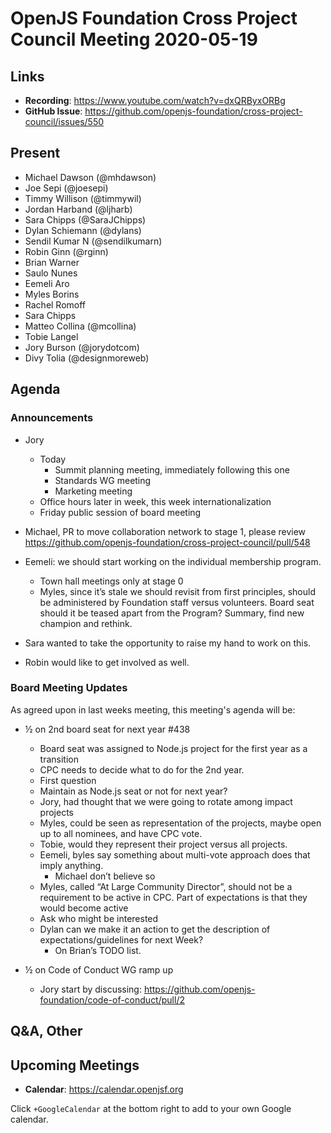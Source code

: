 # OpenJS Foundation Cross Project Council Meeting 2020-05-19

## Links

* **Recording**: https://www.youtube.com/watch?v=dxQRByxORBg
* **GitHub Issue**: https://github.com/openjs-foundation/cross-project-council/issues/550

## Present

* Michael Dawson (@mhdawson)
* Joe Sepi (@joesepi)
* Timmy Willison (@timmywil)
* Jordan Harband (@ljharb)
* Sara Chipps (@SaraJChipps)
* Dylan Schiemann (@dylans)
* Sendil Kumar N (@sendilkumarn)
* Robin Ginn (@rginn)
* Brian Warner
* Saulo Nunes
* Eemeli Aro
* Myles Borins
* Rachel Romoff
* Sara Chipps
* Matteo Collina (@mcollina)
* Tobie Langel
* Jory Burson (@jorydotcom)
*  Divy Tolia (@designmoreweb)


## Agenda

### Announcements

* Jory 
  * Today
    * Summit planning meeting, immediately following this one
    * Standards WG meeting 
    * Marketing meeting 
  * Office hours later in week, this week internationalization
  * Friday public session of board meeting

* Michael, PR to move collaboration network to stage 1, please review
  https://github.com/openjs-foundation/cross-project-council/pull/548

* Eemeli: we should start working on the individual membership program.
  * Town hall meetings only at stage 0
  * Myles, since it’s stale we should revisit from first principles, should be administered by
    Foundation staff versus volunteers. Board seat should it be teased apart from the
    Program?  Summary, find new champion and rethink.
* Sara wanted to take the opportunity to raise my hand to work on this.
* Robin would like to get involved as well.

### Board Meeting Updates
 
As agreed upon in last weeks meeting, this meeting's agenda will be:
* ½ on 2nd board seat for next year #438
  * Board seat was assigned to Node.js project for the first year as a transition
  * CPC needs to decide what to do for the 2nd year.
  *  First question
    * Maintain as Node.js seat or not for next year?
    * Jory, had thought that we were going to rotate among impact projects
    * Myles, could be seen as representation of the projects, maybe open up 
      to all nominees, and have CPC vote.
    * Tobie, would they represent their project versus all projects.
    * Eemeli, byles say something about multi-vote approach does that imply anything.
      * Michael don’t believe so
   * Myles, called “At Large Community Director”, should not be a requirement to be active in
     CPC. Part of expectations is that they would become active
  * Ask who might be interested
  * Dylan can we make it an action to get the description of expectations/guidelines for next 
    Week?
    * On Brian’s TODO list.

* ½ on Code of Conduct WG ramp up
  * Jory start by discussing: https://github.com/openjs-foundation/code-of-conduct/pull/2


## Q&A, Other

## Upcoming Meetings

* **Calendar**: https://calendar.openjsf.org

Click `+GoogleCalendar` at the bottom right to add to your own Google calendar.
